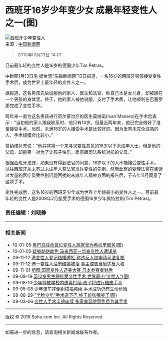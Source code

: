 # 西班牙16岁少年变少女 成最年轻变性人之一(图)

![西班牙少年变性人](https://photocdn.sohu.com/20061227/Img247291625.gif)  
来源：[中国新闻网](https://www.chinanews.com.cn/)  

> 2010年01月13日 14:01  

目前最年轻的变性人是16岁的德国少年Tim Petras。

中新网1月13日电 据台湾“东森新闻网”13日报道，一名16岁的西班牙男孩接受变性手术后，成为世界上最年轻的变性人之一。 

据报道，这名男孩先后说服他的家人、医生和法官，称自己本是女儿身，却被困在一个男孩的身体里。终于，他的家人被他说服，支付了手术费，让他顺利在巴塞罗那完成了变性手术。

两年来一直为这名男孩进行荷尔蒙治疗的医生莫纳诺(Ivan Manero)在手术后表示：“当初他的家人跟我联系时，他只有14岁。但最近两年来，他已完全做好了准备接受手术。当然，未满18岁的人接受手术是比较好的。因为发育未完全成熟的人，手术规模会比较小。”

莫纳诺补充说：“他并非第一个来寻求变性意见的18岁以下未成年人士。但是他的父母，却是第一对为了让孩子快乐，愿意跟司法系统对抗的父母。” 

根据西班牙法律，如果没有得到法官的同意，18岁以下的人不能接受变性手术。以往西班牙从未有过未成年人获法官准许变性的先例。然而此案的受理法官在阅读过大量的医疗及受性别问题困扰的未成年人精神方面的报告后，于去年11月同意了这项手术。

变性完成后，这名16岁的西班牙少年成为世界上年龄最小的变性人之一。目前最年轻的变性人是2009年2月接受手术的德国16岁少年佩特拉斯(Tim Petras)。  

### 责任编辑：刘晓静  

---
### 相关新闻

- 10-01-05·[奥巴马任命首位变性人高官曾为希拉里服务(图)](https://news.sohu.com/20100105/n269396631.shtml)
- 10-01-05·[疑被劫财劫色 马来西亚一华裔变性人遭谋杀](https://news.sohu.com/20100105/n269390132.shtml)
- 09-11-12·[港变性人登记结婚遭拒 称违反人权申请司法复核](https://news.sohu.com/20091112/n268157849.shtml)
- 09-11-12·[港一变性人注册结婚被拒 事主控告当局违反人权](https://news.sohu.com/20091112/n268144675.shtml)
- 09-11-01·[组图:国际变性人选美大赛 日本参赛者封后](https://news.sohu.com/20091101/n267883230.shtml)
- 09-09-19·[英12岁男生将接受变性手术 世界最小"变性人"(图)](https://news.sohu.com/20090919/n266839053.shtml)
- 09-08-10·[少年特教学校内遭毒打续:孩子将进行植皮手术](https://news.sohu.com/20090810/n265827578.shtml)
- 09-05-08·[少年骑车摔倒树枝插颅续 手术成功仍有生命危险](https://news.sohu.com/20090508/n263843806.shtml)
- 08-08-29·["半脸少年"手术造下巴 终于能张嘴笑了(图)](https://news.sohu.com/20080829/n259265027.shtml)
- 08-03-06·[变性人手术半途废续 多家美容院愿免费为其手术](https://news.sohu.com/20080306/n255558718.shtml)  

---
版权 © 2018 Sohu.com Inc. All Rights Reserved.  

--- 

如需进一步的信息，请查询相关新闻或联系作者。